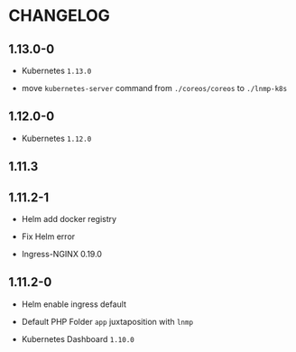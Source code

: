 # CHANGELOG

## 1.13.0-0

* Kubernetes `1.13.0`

* move `kubernetes-server` command from `./coreos/coreos` to `./lnmp-k8s`

## 1.12.0-0

* Kubernetes `1.12.0`

## 1.11.3

## 1.11.2-1

* Helm add docker registry

* Fix Helm error

* Ingress-NGINX 0.19.0

## 1.11.2-0

* Helm enable ingress default

* Default PHP Folder `app` juxtaposition with `lnmp`

* Kubernetes Dashboard `1.10.0`
